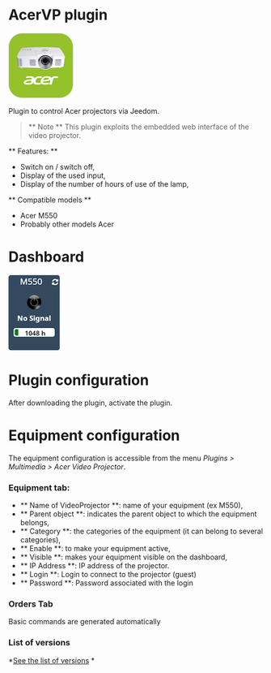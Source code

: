 AcerVP plugin
=============

![Logo plugin](../assets/images/AcerVP_icon.png "Logo plugin")

Plugin to control Acer projectors via Jeedom.

> ** Note **
> This plugin exploits the embedded web interface of the video projector.


** Features: **

- Switch on / switch off,
- Display of the used input,
- Display of the number of hours of use of the lamp,

** Compatible models **
- Acer M550
- Probably other models Acer

Dashboard
=========

![Dashboard visual](../assets/images/Dashboard.png "Dashboard visual")

Plugin configuration
====================

After downloading the plugin, activate the plugin.

Equipment configuration
=======================

The equipment configuration is accessible from the menu *Plugins > Multimedia > Acer Video Projector*.

### Equipment tab:

- ** Name of VideoProjector **: name of your equipment (ex M550),
- ** Parent object **: indicates the parent object to which the equipment belongs,
- ** Category **: the categories of the equipment (it can belong to several categories),
- ** Enable **: to make your equipment active,
- ** Visible **: makes your equipment visible on the dashboard,
- ** IP Address **: IP address of the projector.
- ** Login **: Login to connect to the projector (guest)
- ** Password **: Password associated with the login

### Orders Tab

Basic commands are generated automatically

### List of versions

*[See the list of versions](changelog.md) *
